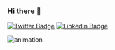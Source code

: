### Hi there 👋

[![Twitter Badge](https://img.shields.io/badge/-@jimmytron_ke-1ca0f1?style=flat-square&labelColor=1ca0f1&logo=twitter&logoColor=white&link=https://twitter.com/lukemorales)](https://twitter.com/jimmytron_ke)
[![Linkedin Badge](https://img.shields.io/badge/Jimmy%20Tron-blue?style=flat-square&logo=Linkedin&logoColor=white&link=https://www.linkedin.com/in/lukemorales)](https://www.linkedin.com/in/james-oduor)

![animation](https://github.com/jimmytron/jimmy/blob/output/github-grid-snake.svg)

